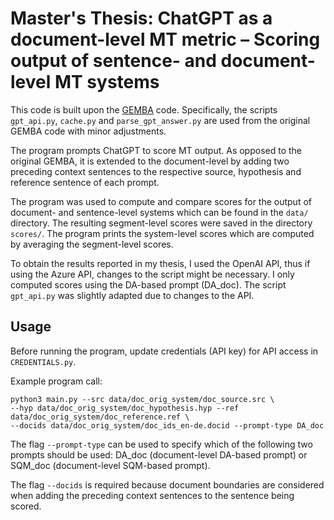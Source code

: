 # Master's Thesis: ChatGPT as a document-level MT metric – Scoring output of sentence- and document-level MT systems

This code is built upon the [GEMBA](https://github.com/MicrosoftTranslator/GEMBA) code.
Specifically, the scripts ```gpt_api.py```, ```cache.py``` and ```parse_gpt_answer.py``` are used
from the original GEMBA code with minor adjustments.

The program prompts ChatGPT to score MT output. As opposed to the original GEMBA, it is extended to the document-level by adding two preceding context sentences to the respective source, hypothesis and reference sentence of each prompt.

The program was used to compute and compare scores for the output of document- and sentence-level systems which can be found in the ```data/``` directory. The resulting segment-level scores were saved in the directory ```scores/```. The program prints the system-level scores which are computed by averaging the segment-level scores.

To obtain the results reported in my thesis, I used the OpenAI API, thus if using the Azure API, changes to the script might be necessary. I only computed scores using the DA-based prompt (DA_doc). The script ```gpt_api.py``` was slightly adapted due to changes to the API.

## Usage

Before running the program, update credentials (API key) for API access in ```CREDENTIALS.py```.

Example program call:

``` 
python3 main.py --src data/doc_orig_system/doc_source.src \
--hyp data/doc_orig_system/doc_hypothesis.hyp --ref  data/doc_orig_system/doc_reference.ref \
--docids data/doc_orig_system/doc_ids_en-de.docid --prompt-type DA_doc
```

The flag ```--prompt-type``` can be used to specify which of the following two prompts should be used:
DA_doc (document-level DA-based prompt) or SQM_doc (document-level SQM-based prompt).

The flag ```--docids``` is required because document boundaries are considered when adding the preceding context sentences to the sentence being scored.